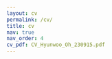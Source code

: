 ```yaml
---
layout: cv
permalink: /cv/
title: cv
nav: true
nav_order: 4
cv_pdf: CV_Hyunwoo_Oh_230915.pdf
---
```

